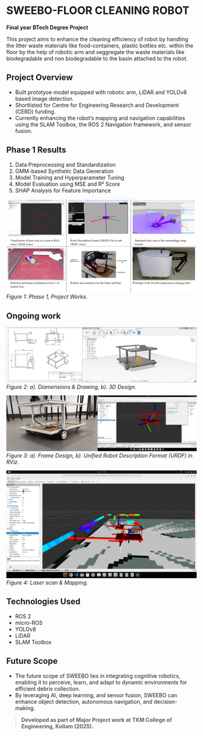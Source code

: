 # SWEEBO-FLOOR CLEANING ROBOT
**Final year BTech Degree Project**

This project aims to enhance the cleaning efficiency of robot by handling the litter waste materials like food-containers, plastic bottles etc. within the floor by the help of robotic arm and seggregate the waste materials like biodegradable and non biodegradable to the basin attached to the robot.

## Project Overview

* Built prototyoe model equipped with robotic arm, LiDAR and YOLOv8 based image detection.
* Shortlisted for Centre for Engineering Research and Development (CERD) funding.
* Currently enhancing the robot’s mapping and navigation capabilities using the SLAM Toolbox, the ROS 2 Navigation framework, and sensor fusion.


## Phase 1 Results

1. Data Preprocessing and Standardization
2. GMM-based Synthetic Data Generation
3. Model Training and Hyperparameter Tuning
4. Model Evaluation using MSE and R² Score
5. SHAP Analysis for Feature Importance

![alt text](<Reslts/Phase 1, Project Works.png>)
*Figure 1: Phase 1, Project Works.*

##  Ongoing work
![alt text](<Reslts/Drawing and 3D design.png>)
*Figure 2: a). Diamensions & Drawing, b). 3D Design.*



![alt text](<Reslts/Frame Design and URDF.png>)
*Figure 3: a). Frame Design, b). Unified Robot Description Format (URDF) in RViz.*



![alt text](<Reslts/Laser Scan & Mapping.png>)
*Figure 4: Laser scan & Mapping.*


## Technologies Used

* ROS 2
* micro-ROS
* YOLOv8
* LiDAR
* SLAM Toolbox


## Future Scope

* The future scope of SWEEBO lies in integrating cognitive robotics, enabling it to perceive, learn, and adapt to dynamic environments for efficient debris collection.
* By leveraging AI, deep learning, and sensor fusion, SWEEBO can enhance object detection, autonomous navigation, and decision-making.


> **Developed as part of Major Project work at TKM College of Engineering, Kollam (2025).**

